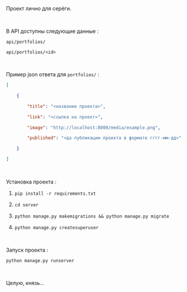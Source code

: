 Проект лично для серёги.

<br>

В API доступны следующие данные :

`api/portfolios/`

`api/portfolios/<id>`

<br>

Пример json ответа для `portfolios/` :

```json
[

    {

        "title": "<название проекта>",

        "link": "<ссылка на проект>",

        "image": "http://localhost:8000/media/example.png",

        "published": "<да публикации проекта в формате гггг-мм-дд>"

    }

]
```

<br>
  
Установка проекта :

1)  `pip install -r requirements.txt`

2)  `cd server`

3)  `python manage.py makemigrations && python manage.py migrate`

4)  `python manage.py createsuperuser`

<br>

Запуск проекта :

`python manage.py runserver`

<br>

Целую, князь...